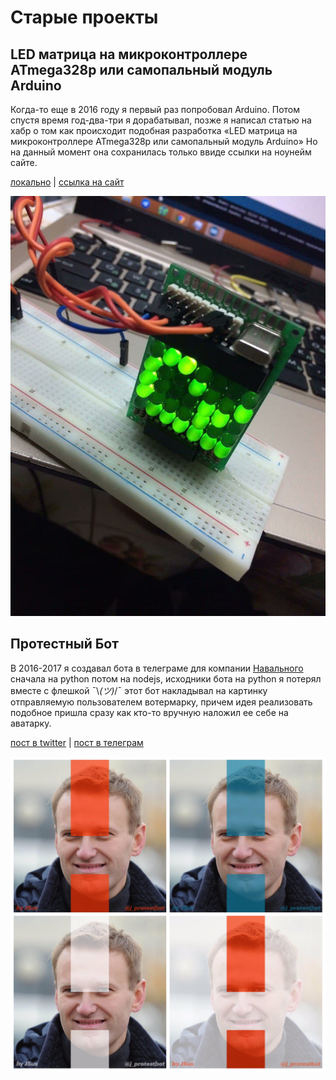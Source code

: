 # Старые проекты

## LED матрица на микроконтроллере ATmega328p или самопальный модуль Arduino
Когда-то еще в 2016 году я первый раз попробовал Arduino. Потом спустя время год-два-три я дорабатывал, позже я написал статью на хабр о том как происходит подобная разработка «LED матрица на микроконтроллере ATmega328p или самопальный модуль Arduino»
Но на данный момент она сохранилась только ввиде ссылки на ноунейм сайте.

[локально](/proj1.mht) | [ссылка на сайт](https://itnan.ru/post.php?c=2&p=299931)

![Alt Text](/proj1.jpg)

## Протестный Бот
В 2016-2017 я создавал бота в телеграме для компании [Навального](https://navalny.com/) сначала на python потом на nodejs, исходники бота на python я потерял вместе с флешкой ¯\\_(ツ)_/¯ этот бот накладывал на картинку отправляемую пользователем вотермарку, причем идея реализовать подобное пришла сразу как кто-то вручную наложил ее себе на аватарку.

[пост в twitter](https://twitter.com/nedimon_msk/status/899326400263589888) | [пост в телеграм](https://t.me/nedimonmskinf/708)

![Alt Text](/proj2.jpg)
